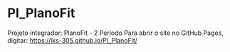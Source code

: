 # PI_PlanoFit
Projeto integrador: PlanoFit - 2 Período
Para abrir o site no GitHub Pages, digitar:
  https://lks-305.github.io/PI_PlanoFit/
